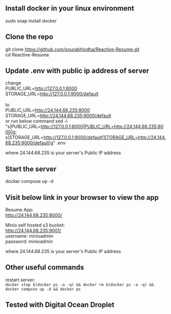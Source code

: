 ## Install docker in your linux environment
sudo snap install docker

## Clone the repo
git clone https://github.com/sourabhlodha/Reactive-Resume.git
<br/>
cd Reactive-Resume

## Update .env with public ip address of server
change
<br/>
PUBLIC_URL=http://127.0.0.1:8000
<br/>
STORAGE_URL=http://127.0.0.1:9000/default
<br/><br/>
to
<br/>
PUBLIC_URL=http://24.144.68.235:8000
<br/>
STORAGE_URL=http://24.144.68.235:9000/default 
<br/>
or run below command
sed -i "s|PUBLIC_URL=http://127.0.0.1:8000|PUBLIC_URL=http://24.144.68.235:8000|g; s|STORAGE_URL=http://127.0.0.1:9000/default|STORAGE_URL=http://24.144.68.235:9000/default|g" .env

where 24.144.68.235 is your server's Public IP address

## Start the server
docker compose up -d

## Visit below link in your browser to view the app
Resume App:
<br/>
http://24.144.68.235:8000/
<br/>

Minio self hosted s3 bucket:
<br/>
http://24.144.68.235:9001/
<br/>
username: minioadmin
<br/>
password: minioadmin

where 24.144.68.235 is your server's Public IP address

## Other useful commands

restart server:<br/>
`docker stop $(docker ps -a -q) && docker rm $(docker ps -a -q) && docker compose up -d && docker ps`

## Tested with Digital Ocean Droplet
